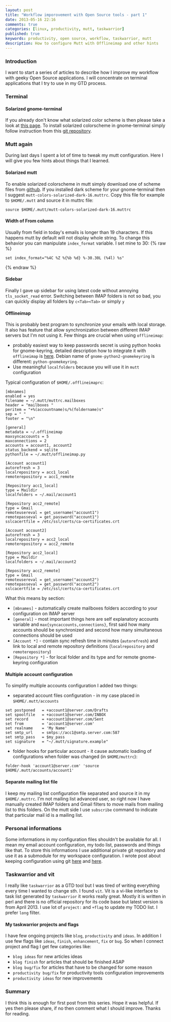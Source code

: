 ```yaml
---
layout: post
title: "Workflow imporovement with Open Source tools - part 1"
date: 2013-05-16 22:16
comments: true
categories: [linux, productivity, mutt, taskwarrior]
published: true
keywords: productivity, open source, workflow, taskwarrior, mutt
description: How to configure Mutt with Offlineimap and other hints
---
```

### Introduction ###

I want to start a series of articles to describe how I improve my workflow with 
geeky Open Source applications. I will concentrate on terminal applications that 
I try to use in my GTD process.

### Terminal ###
#### Solarized gnome-terminal ####
If you already don't know what solarized color scheme is then please take a look 
at [this page](http://ethanschoonover.com/solarized). To install solarized 
colorscheme in gnome-terminal simply follow instruction from this [git repository](https://github.com/sigurdga/gnome-terminal-colors-solarized).

### Mutt again ###
During last days I spent a lot of time to tweak my mutt configuration. Here I 
will give you few hints about things that I learned.

#### Solarized mutt ####
To enable solarized colorscheme in mutt simply download one of scheme files from [github](https://github.com/altercation/mutt-colors-solarized). If you installed 
dark scheme for your gnome-terminal then I suggest `mutt-colors-solarized-dark-16.muttrc`.
Copy this file for example to `$HOME/.mutt` and source it in muttrc file:
```
source $HOME/.mutt/mutt-colors-solarized-dark-16.muttrc
```

#### Width of From column ####
Usually from field in today's emails is longer than 19 characters. If this 
happens mutt by default will not display whole string. To change this behavior 
you can manipulate `index_format` variable. I set mine to 30:
{% raw %}
```
set index_format="%4C %Z %{%b %d} %-30.30L (%4l) %s"
```
{% endraw %}

#### Sidebar ####
Finally I gave up sidebar for using latest code without annoying `tls_socket_read` error.
Switching between IMAP folders is not so bad, you can quickly display all 
folders by `c<Tab><Tab>` or simply `y`

#### Offlineimap ####
This is probably best program to synchronize your emails with local storage. It 
also has feature that allow synchronization between different IMAP servers but 
I'm not using it. Few things are crucial when using `offlineimap`:

* probably easiest way to keep passwords secret is using python hooks for gnome-keyring,
detailed description how to integrate it with `offlineimap` is 
[here](http://www.clasohm.com/blog/one-entry?entry_id=90957). Debian name of
`gnome-python2-gnomekeyring` is different: `python-gnomekeyring`.
* Use meaningful `localfolders` because you will use it in `mutt` configuration

Typical configuration of `$HOME/.offlineimaprc`:
```
[mbnames]
enabled = yes
filename = ~/.mutt/muttrc.mailboxes
header = "mailboxes "
peritem = "+%(accountname)s/%(foldername)s"
sep = " "
footer = "\n"

[general]
metadata = ~/.offlineimap
maxsyncaccounts = 5
maxconnections = 2
accounts = account1, account2
status_backend = sqlite
pythonfile = ~/.mutt/offlineimap.py

[Account account1]
autorefresh = 3
localrepository = acc1_local
remoterepository = acc1_remote

[Repository acc1_local]
type = Maildir
localfolders = ~/.mail/account1

[Repository acc2_remote]
type = Gmail
remoteusereval = get_username("account1")
remotepasseval = get_password("account1")
sslcacertfile = /etc/ssl/certs/ca-certificates.crt

[Account account2]
autorefresh = 3
localrepository = acc2_local
remoterepository = acc2_remote

[Repository acc2_local]
type = Maildir
localfolders = ~/.mail/account2

[Repository acc2_remote]
type = Gmail
remoteusereval = get_username("account2")
remotepasseval = get_password("account2")
sslcacertfile = /etc/ssl/certs/ca-certificates.crt
```

What this means by section:

* `[mbnames]` - automatically create mailboxes folders according to your 
configuration on IMAP server
* `[general]` - most important things here are self explanatory accounts 
variable and `max{syncaccounts,connections}`, first said how many accounts 
should be synchronized and second how many simultaneous connections should be 
used
* `[Account *]` - contain sync refresh time in minutes (`autorefresh`) and link 
to local and remote repository definitions (`localrepository` and 
`remoterepository`)
* `[Repository *]` - for local folder and its type and for remote gnome-keyring 
configuration

#### Multiple account configuration ####
To simplify multiple accounts configuration I added two things:

* separated account files configuration - in my case placed in `$HOME/.mutt/accounts`
```
set postponed   = +account1@server.com/Drafts
set spoolfile   = +account1@server.com/INBOX
set record      = +account1@server.com/Sent
set from        = 'account1@server.com'
set realname    = 'My Name'
set smtp_url    = smtps://acc1@smtp.server.com:587
set smtp_pass   = $my_pass
set signature   = "~/.mutt/signature.example"
```
* folder hooks for particular account - it cause automatic loading of 
configurations when folder was changed (in `$HOME/muttrc`):
```
folder-hook 'account1@server.com' 'source $HOME/.mutt/accounts/account1'
```

#### Separate mailing list file ####
I keep my mailing list configuration file separated and source it in my 
`$HOME/.muttrc`. I'm not mailing list advanced user, so right now I have manually 
created IMAP folders and Gmail filters to move mails from mailing list to this 
folders. On the mutt side I use `subscribe` command to indicate that particular 
mail id is a mailing list.

### Personal informations ###
Some informations in my configuration files shouldn't be available for all. I 
mean my email account configuration, my todo list, passwords and things like 
that. To store this informations I use additional private git repository and use 
it as a submodule for my workspace configuration. I wrote post about keeping 
configuration using git 
[here](/blog/2012/02/19/improve-productivity-by-tracking-work) and 
[here](/blog/2012/02/20/improve-productivity-by-tracking-work_20).

### Taskwarrior and vit ###
I really like `taskwarrior` as a GTD tool but I was tired of writing everything 
every time I wanted to change sth. I found `vit`. Vit is a vi-like interface 
to task list generated by `taskwarrior` it works really great. Mostly it is 
written in perl and there is no official repository for its code base but latest 
version is from April 2013. I use lot of `project:` and `+flag` to update my 
TODO list. I prefer `long` filter.

#### My taskwarrior projects and flags ####
I have few ongoing projects like `blog`, `productivity` and `ideas`. In addition I use 
few flags like `ideas`, `finish`, `enhancement`, `fix` or `bug`. So when I 
connect project and flag I get few categories like:

* `blog ideas` for new articles ideas
* `blog finish` for articles that should be finished ASAP
* `blog bug/fix` for articles that have to be changed for some reason
* `productivity bug/fix` for productivity tools configuration improvements
* `productivity ideas` for new improvements

### Summary ###
I think this is enough for first post from this series. Hope it was helpful. If 
yes then please share, if no then comment what I should improve. Thanks for 
reading.
